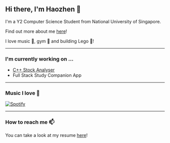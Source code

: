 ## Hi there, I'm Haozhen 👋

I'm a Y2 Computer Science Student from National University of Singapore. 

Find out more about me [here]()!

I love music 🎵, gym 💪 and building Lego 🧱!


---

### I'm currently working on ...

* [C++ Stock Analyser]()
* Full Stack Study Companion App 

---

### Music I love 🎤 

[![Spotify](https://spotify-github-readme.vercel.app/api/spotify)](https://open.spotify.com/collection/tracks)

---

### How to reach me 📫

You can take a look at my resume [here]()!


